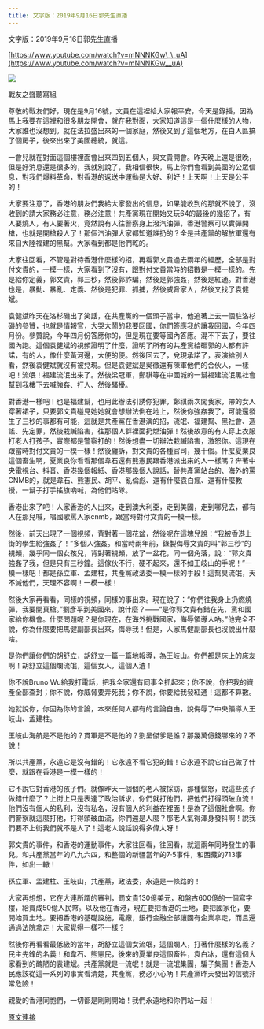 ```yaml
---
title: 文字版：2019年9月16日郭先生直播
---
```


文字版：2019年9月16日郭先生直播




[https://www.youtube.com/watch?v=mNNNKGw\_\_uA](https://www.youtube.com/watch?v=mNNNKGw__uA)





[![](https://1.bp.blogspot.com/-AqT6jcVDP9k/XYCMWFsJ6-I/AAAAAAAACBE/b4ChZl4h29oVu_YMiPTTeidsQ_jr5qnsQCEwYBhgL/s320/222.PNG)](https://1.bp.blogspot.com/-AqT6jcVDP9k/XYCMWFsJ6-I/AAAAAAAACBE/b4ChZl4h29oVu_YMiPTTeidsQ_jr5qnsQCEwYBhgL/s1600/222.PNG)











戰友之聲聽寫組




尊敬的戰友們好，現在是9月16號，文貴在這裡給大家報平安，今天是錄播，因為馬上我要在這裡和很多朋友開會，就在我對面，大家知道這是一個什麼樣的人物，大家誰也沒想到。就在法拉盛出來的一個家庭，然後又到了這個地方，在白人區搞了個房子，後來出來了美國總統，就這。




一會兒就在對面這個樓裡面會出來四到五個人，與文貴開會。昨天晚上還是很晚，但是好消息還是很多的，我就別說了，我相信很快，馬上你們會看到美國的公眾信息，對我們爆料革命，對香港的返送中運動是大好、利好！上天啊！上天是公平的！




大家要注意了，香港的朋友們我給大家發出的信息，如果能收到的那就不說了，沒收到的請大家務必注意，務必注意！共產黨現在開始又玩64的最後的幾招了，有人要燒人，有人要著火，竟然說有人往警察身上潑汽油彈，香港警察可以實彈開槍，也就是開槍殺人了！那個汽油彈大家都知道誰扔的？全是共產黨的解放軍還有來自大陸福建的黑幫。大家看到都是他們乾的。




大家往回看，不管是對待香港什麼樣的招，再看郭文貴過去兩年的經歷，全部是對付文貴的，一模一樣，大家看到了沒有，跟對付文貴當時的招數是一模一樣的。先是給你定義，郭文貴，郭三秒，然後郭詐騙，然後是郭強姦，然後是紅通。對香港也是，暴動、暴亂、定義、然後是犯罪、抓捕，然後威脅家人，然後又找了袁健斌。




袁健斌昨天在洛杉磯出了笑話，在共產黨的一個頭子當中，他追著上去一個駐洛杉磯的參贊，也就是情報官，大哭大鬧的我要回國，你們答應我的讓我回國，今年四月份。參贊說，今年四月份答應你的，但是現在要等國內答應。混不下去了，要往國內跑。這個袁健斌的視頻證明了什麼，證明了所有的共產黨給砸郭的人都有許諾，有的人，像什麼黃河邊，大便的便。然後回去了，兌現承諾了，表演給別人看，然後袁健斌就沒有被兌現。但是袁健斌是吳徵還有陳軍他們的合伙人，一樣吧！流氓！福建流氓出來了。然後梁冠軍，鄭祺等在中國城的一幫福建流氓黑社會幫到我樓下去喊強姦、打人、然後騷擾。




對香港一樣吧！也是福建幫，也用此辦法引誘你犯罪，鄭祺兩次闖我家，帶的女人穿著裙子，只要郭文貴碰見她她就會想辦法倒在地上，然後你強姦我了，可能還發生了三秒的事都有可能，這就是共產黨在香港演的招，流氓、福建幫、黑社會、造謠、先定罪，然後栽贓陷害，往那個人群裡面扔燃油彈！然後故意的有人穿上衣服打老人打孩子，實際都是警察打的！然後想盡一切辦法栽贓陷害，激怒你。這現在跟當時對付文貴的一模一樣！然後纏訴，對文貴的各種官司，幾十個。什麼夏業良這個畜生啊，夏業良你看看那個韋石還有熊憲民跟香港派出來的人一樣嗎？奔著中央電視台、抖音、香港幾個報紙、香港那幾個人說話，替共產黨站台的、海外的罵CNMB的，就是韋石、熊憲民、胡平、亂倫彪、還有什麼袁白瘋、還有什麼教授，一幫子打手搖旗吶喊，為他們站隊。




香港出來了吧！人家香港的人出來，走到澳大利亞，走到美國，走到哪兒去，都有人在那兒喊，唱國歌罵人家cnmb，跟當時對付文貴的一模一樣。




然後，前天出現了一個視頻，背對著一個花盆，然後呢在這塊兒說：“我被香港上街的學生給強姦了！”多個人強姦。和當時兩年前，錄製侮辱文貴的叫“郭三秒”的視頻，幾乎同一個女孩兒，背對著視頻，放了一盆花，同一個角落，說：“郭文貴強姦了我，但是只有三秒鐘。這傢伙不行，硬不起來，還不如王岐山的手呢！”一模一樣吧！都是孫立軍、孟建柱，共產黨政法委一模一樣的手段！這幫臭流氓，天不滅他們，天理不容啊！一模一樣！




然後大家再看看，同樣的視頻，同樣的事出來。現在說了：“你們往我身上扔燃燒彈，我要開真槍。”劉彥平到美國來，說什麼？——“是你郭文貴有錯在先，黨和國家給你機會。什麼問題呢？是你現在，在海外挑戰國家，侮辱領導人吶。”他完全不說，你為什麼要把馬健副部長出來，侮辱我！但是，人家馬健副部長也沒說出什麼啥。




是你們讓你們的胡舒立，胡舒立一篇一篇地報導，為王岐山。你們都是床上的床友啊！胡舒立這個爛流氓，這個女人，這個人渣！




你不說Bruno Wu給我打電話，把我全家還有同事全抓起來；你不說，你把我的資產全部查封；你不說，你威脅要弄死我；你不說，你要給我發紅通！這都不算數。




她就說你，你因為你的言論，本來任何人都有的言論自由，說侮辱了中央領導人王岐山、孟建柱。




王岐山海航是不是他的？貫軍是不是他的？劉呈傑爹是誰？那幾萬億錢哪來的？不說！




所以共產黨，永遠它是沒有錯的！它永遠不看它犯的錯！它永遠不說它自己做了什麼，就跟在香港是一模一樣的！




它不說它對香港的孩子們。就像昨天一個個的老人被採訪，那種惱怒，說這些孩子做錯什麼了？上街上只是表達了政治訴求，你們就打他們，把他們打得頭破血流！他們沒有個人的私利，沒有私名，沒有個人的利益在裡面！是為了這個社會啊。你們警察就這麼打他，打得頭破血流，你們還是人麼？那老人氣得渾身發抖啊！說我們要不上街我們就不是人了！這老人說話說得多偉大呀！




郭文貴的事件，和香港的運動事件，大家往回看，往回看，就這兩年同時發生的事兒。和共產黨當年的八九六四，和整個的新疆當年的7·5事件，和西藏的713事件，如出一轍！




孫立軍、孟建柱、王岐山，共產黨，政法委，永遠是一條路的！




大家再想想，它在大連所謂的審判，罰文貴130億美元，和盤古600億的一個寫字樓，給賣成50億人民幣。以及他在香港，現在要把香港的土地，要把國家化，要開始買土地。要把香港的基礎設施，電廠，銀行金融全部讓國有企業拿走，而且還通過法院拿走！大家覺得一樣不一樣？




然後你再看看最低級的當年，胡舒立這個女流氓，這個爛人，打著什麼樣的名義？民主先鋒的名義！和韋石、熊憲民，後來的夏業良這個畜牲，袁白冰，還有這個大家看到的醜陋的袁建斌。共產黨就是一流氓！就是一流氓集團，騙子集團！香港人民應該從這一系列的事實看清楚，共產黨，務必小心吶！共產黨昨天發出的信號非常危險！




親愛的香港同胞們，一切都是剛剛開始！我們永遠地和你們站一起！

[原文連接](http://littleantvoice.blogspot.com/2019/09/2019916.html)